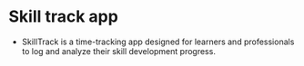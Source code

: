 # Skill track app

+ SkillTrack is a time-tracking app designed for learners and professionals to log and analyze their skill development progress.